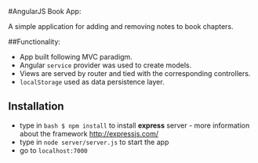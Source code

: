 #AngularJS Book App:

A simple application for adding and removing notes to book chapters.

##Functionality:

* App built following MVC paradigm.
* Angular  ```service``` provider was used to create models.
* Views are served by router and tied with the corresponding controllers. 
* ```localStorage``` used as data persistence layer.   

## Installation

* type in ```bash $ npm install``` to install **express** server - more information about the framework http://expressjs.com/
* type in ```node server/server.js``` to start the app
* go to ```localhost:7000```